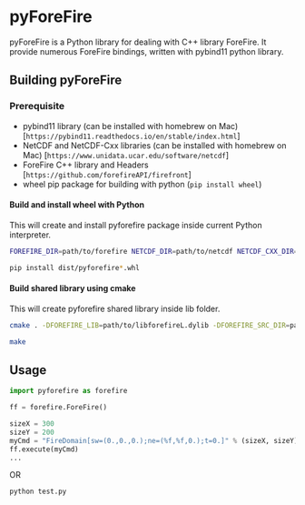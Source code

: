 # pyForeFire

pyForeFire is a Python library for dealing with C++ library ForeFire.
It provide numerous ForeFire bindings, written with pybind11 python library.

## Building pyForeFire

### Prerequisite

- pybind11 library (can be installed with homebrew on Mac) [`https://pybind11.readthedocs.io/en/stable/index.html`]
- NetCDF and NetCDF-Cxx libraries (can be installed with homebrew on Mac) [`https://www.unidata.ucar.edu/software/netcdf`]
- ForeFire C++ library and Headers [`https://github.com/forefireAPI/firefront`]
- wheel pip package for building with python (`pip install wheel`)

#### Build and install wheel with Python

This will create and install pyforefire package inside current Python interpreter.

```bash
FOREFIRE_DIR=path/to/forefire NETCDF_DIR=path/to/netcdf NETCDF_CXX_DIR=path/to/netcdf_cxx python setup.py bdist_wheel

pip install dist/pyforefire*.whl
```

#### Build shared library using cmake

This will create pyforefire shared library inside lib folder.

```bash
cmake . -DFOREFIRE_LIB=path/to/libforefireL.dylib -DFOREFIRE_SRC_DIR=path/to/firefront/src -DNETCDF_INCLUDE_DIR=path/to/netcdf/include -DNETCDFCXX_INCLUDE_DIR=path/to/netcdf-cxx/include/

make
```

## Usage

```python
import pyforefire as forefire

ff = forefire.ForeFire()

sizeX = 300
sizeY = 200
myCmd = "FireDomain[sw=(0.,0.,0.);ne=(%f,%f,0.);t=0.]" % (sizeX, sizeY)
ff.execute(myCmd)
...
```

OR

```bash
python test.py
```